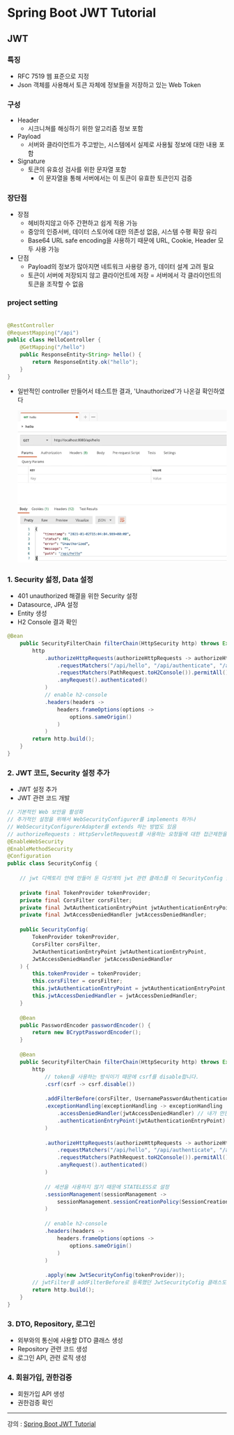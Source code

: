 # Spring Boot JWT Tutorial

## JWT

### 특징

- RFC 7519 웹 표준으로 지정
- Json 객체를 사용해서 토큰 자체에 정보들을 저장하고 있는 Web Token

### 구성

- Header
    - 시크니쳐를 해싱하기 위한 알고리즘 정보 포함
- Payload
    - 서버와 클라이언트가 주고받는, 시스템에서 실제로 사용됧 정보에 대한 내용 포함
- Signature
    - 토큰의 유효성 검사를 위한 문자열 포함
        - 이 문자열을 통해 서버에서는 이 토큰이 유효한 토큰인지 검증

### 장단점

- 장점
    - 헤비하지않고 아주 간편하고 쉽게 적용 가능
    - 중앙의 인증서버, 데이터 스토어에 대한 의존성 없음, 시스템 수평 확장 유리
    - Base64 URL safe encoding을 사용하기 때문에 URL, Cookie, Header 모두 사용 가능
- 단점
    - Payload의 정보가 많아지면 네트워크 사용량 증가, 데이터 설계 고려 필요
    - 토큰이 서버에 저장되지 않고 클라이언트에 저장 = 서버에서 각 클라이언트의 토큰을 조작할 수 없음

### project setting

```java

@RestController
@RequestMapping("/api")
public class HelloController {
    @GetMapping("/hello")
    public ResponseEntity<String> hello() {
        return ResponseEntity.ok("hello");
    }
}
```

- 일반적인 controller 만들어서 테스트한 결과, 'Unauthorized'가 나온걸 확인하였다

  ![img.png](img.png)

### 1. Security 섫정, Data 설정

- 401 unauthorized 해결을 위한 Security 설정
- Datasource, JPA 설정
- Entity 생성
- H2 Console 결과 확인

```java
@Bean
    public SecurityFilterChain filterChain(HttpSecurity http) throws Exception {
        http
            .authorizeHttpRequests(authorizeHttpRequests -> authorizeHttpRequests
                .requestMatchers("/api/hello", "/api/authenticate", "/api/signup").permitAll()
                .requestMatchers(PathRequest.toH2Console()).permitAll()
                .anyRequest().authenticated()
            )
            // enable h2-console
            .headers(headers ->
                headers.frameOptions(options ->
                    options.sameOrigin()
                )
            )
        return http.build();
    }
}
```

### 2. JWT 코드, Security 설정 추가

- JWT 설정 추가
- JWT 관련 코드 개발

```java
// 기본적인 Web 보안을 활성화
// 추가적인 설정을 위해서 WebSecurityConfigurer를 implements 하거나
// WebSecurityConfigurerAdapter를 extends 하는 방법도 있음
// authorizeRequests : HttpServletRequuest를 사용하는 요청들에 대한 접근제한을 설정
@EnableWebSecurity
@EnableMethodSecurity
@Configuration
public class SecurityConfig {
    
    // jwt 디렉토리 안에 만들어 둔 다섯개의 jwt 관련 클래스를 이 SecurityConfig 클래스 안에 적용한다
    
    private final TokenProvider tokenProvider;
    private final CorsFilter corsFilter;
    private final JwtAuthenticationEntryPoint jwtAuthenticationEntryPoint;
    private final JwtAccessDeniedHandler jwtAccessDeniedHandler;

    public SecurityConfig(
        TokenProvider tokenProvider,
        CorsFilter corsFilter,
        JwtAuthenticationEntryPoint jwtAuthenticationEntryPoint,
        JwtAccessDeniedHandler jwtAccessDeniedHandler
    ) {
        this.tokenProvider = tokenProvider;
        this.corsFilter = corsFilter;
        this.jwtAuthenticationEntryPoint = jwtAuthenticationEntryPoint;
        this.jwtAccessDeniedHandler = jwtAccessDeniedHandler;
    }

    @Bean
    public PasswordEncoder passwordEncoder() {
        return new BCryptPasswordEncoder();
    }

    @Bean
    public SecurityFilterChain filterChain(HttpSecurity http) throws Exception {
        http
            // token을 사용하는 방식이기 때문에 csrf를 disable합니다.
            .csrf(csrf -> csrf.disable())

            .addFilterBefore(corsFilter, UsernamePasswordAuthenticationFilter.class)
            .exceptionHandling(exceptionHandling -> exceptionHandling
                .accessDeniedHandler(jwtAccessDeniedHandler) // 내가 만든 handler로 직접 추가
                .authenticationEntryPoint(jwtAuthenticationEntryPoint) // 내가 만든 handler로 직접 추가
            )

            .authorizeHttpRequests(authorizeHttpRequests -> authorizeHttpRequests
                .requestMatchers("/api/hello", "/api/authenticate", "/api/signup").permitAll()
                .requestMatchers(PathRequest.toH2Console()).permitAll()
                .anyRequest().authenticated()
            )

            // 세션을 사용하지 않기 때문에 STATELESS로 설정
            .sessionManagement(sessionManagement ->
                sessionManagement.sessionCreationPolicy(SessionCreationPolicy.STATELESS)
            )

            // enable h2-console
            .headers(headers ->
                headers.frameOptions(options ->
                    options.sameOrigin()
                )
            )

            .apply(new JwtSecurityConfig(tokenProvider));
        // jwtFilter를 addFilterBefore로 등록했던 JwtSecurityCofig 클래스도 적용해주기
        return http.build();
    }
}
```

### 3. DTO, Repository, 로그인

- 외부와의 통신에 사용할 DTO 클래스 생성
- Repository 관련 코드 생성
- 로그인 API, 관련 로직 생성

### 4. 회원가입, 권한검증

- 회원가입 API 생성
- 권한검증 확인

---
강의 : [Spring Boot JWT Tutorial](https://www.inflearn.com/course/%EC%8A%A4%ED%94%84%EB%A7%81%EB%B6%80%ED%8A%B8-jwt/dashboard)